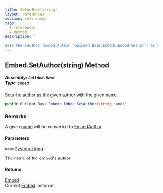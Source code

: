 ```yaml
---
title: SetAuthor(string)
layout: references
section: references
tags:
  - references
  - method
description: "

Sets the [author](Embed.Author 'Guilded.Base.Embeds.Embed.Author') as the given author with the given [name](Embed.SetAuthor(string)#Guilded.Base.Embeds.Embed.SetAuthor(string).name 'Guilded.Base.Embeds.Embed.SetAuthor(string).name')."
---
```


## Embed.SetAuthor(string) Method
##### **Assembly:** `Guilded.Base`<br/>**Type:** [`Embed`](Embed 'Guilded.Base.Embeds.Embed')

Sets the [author](Embed.Author 'Guilded.Base.Embeds.Embed.Author') as the given author with the given [name](Embed.SetAuthor(string)#Guilded.Base.Embeds.Embed.SetAuthor(string).name 'Guilded.Base.Embeds.Embed.SetAuthor(string).name').

```csharp
public Guilded.Base.Embeds.Embed SetAuthor(string name);
```

### Remarks
  
A given [name](Embed.SetAuthor(string)#Guilded.Base.Embeds.Embed.SetAuthor(string).name 'Guilded.Base.Embeds.Embed.SetAuthor(string).name') will be converted to [EmbedAuthor](EmbedAuthor 'Guilded.Base.Embeds.EmbedAuthor').
#### Parameters

<a name='Guilded.Base.Embeds.Embed.SetAuthor(string).name'></a>

`name` [System.String](https://docs.microsoft.com/en-us/dotnet/api/System.String 'System.String')

The name of the [embed](Embed 'Guilded.Base.Embeds.Embed')'s author

#### Returns
[Embed](Embed 'Guilded.Base.Embeds.Embed')  
Current [Embed](Embed 'Guilded.Base.Embeds.Embed') instance